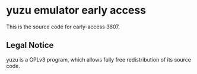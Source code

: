 yuzu emulator early access
=============

This is the source code for early-access 3607.

## Legal Notice

yuzu is a GPLv3 program, which allows fully free redistribution of its source code.